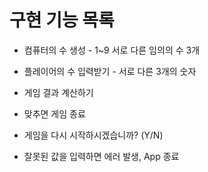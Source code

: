 구현 기능 목록
================



- 컴퓨터의 수 생성 - 1~9 서로 다른 임의의 수 3개

- 플레이어의 수 입력받기 - 서로 다른 3개의 숫자

- 게임 결과 계산하기

- 맞추면 게임 종료

- 게임을 다시 시작하시겠습니까? (Y/N)

- 잘못된 값을 입력하면 에러 발생, App 종료

